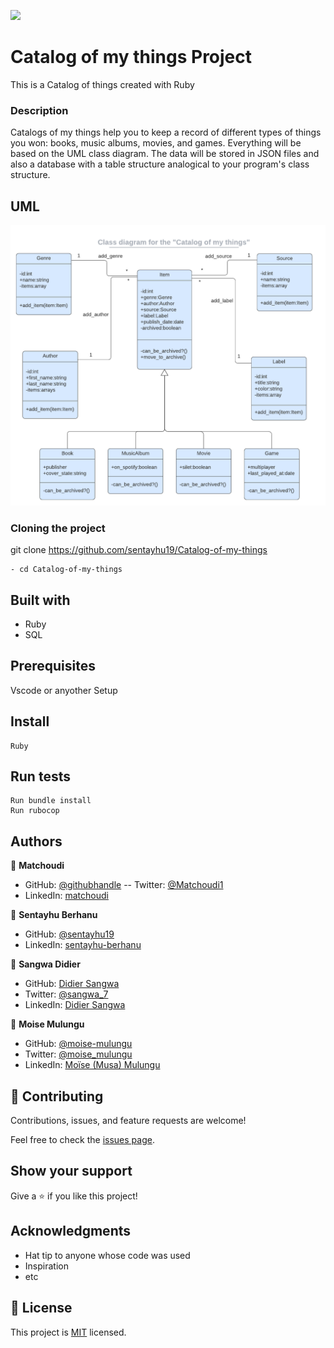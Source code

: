 
![](https://img.shields.io/badge/Microverse-blueviolet)
# Catalog of my things Project

This is a Catalog of things created with Ruby

### Description
Catalogs of my things help you to keep a record of different types of things you won: books, music albums, movies, and games. Everything will be based on the UML class diagram. The data will be stored in JSON files and also a database with a table structure analogical to your program's class structure.


## UML
![](./image/catalog_of_my_things.png)

### Cloning the project

 git clone https://github.com/sentayhu19/Catalog-of-my-things <Your-Build-Directory>
``` 
- cd Catalog-of-my-things
```

## Built with
- Ruby
- SQL

## Prerequisites

Vscode or anyother
Setup
## Install
    Ruby
## Run tests
    Run bundle install
    Run rubocop

## Authors

👤 **Matchoudi**

- GitHub: [@githubhandle](https://github.com/LionRouge1)
-- Twitter: [@Matchoudi1](https://twitter.com/Matchoudi1)
- LinkedIn: [matchoudi](https://linkedin.com/in/matchoudi)

👤 **Sentayhu Berhanu**

- GitHub: [@sentayhu19](https://github.com/sentayhu19)
- LinkedIn: [sentayhu-berhanu](https://www.linkedin.com/in/sentayhu-berhanu-6376579a/)

👤 **Sangwa Didier**

- GitHub: [Didier Sangwa](https://github.com/sangwa7)
- Twitter: [@sangwa_7](https://twitter.com/sangwa_7)
- LinkedIn: [Didier Sangwa](https://www.linkedin.com/in/didier-sangwa)


👤 **Moise Mulungu**
- GitHub: [@moise-mulungu](https://github.com/moise-mulungu)
- Twitter: [@moise_mulungu](https://twitter.com/moise_mulungu)
- LinkedIn: [Moïse (Musa) Mulungu](https://www.linkedin.com/in/moisemulungu/)


## 🤝 Contributing

Contributions, issues, and feature requests are welcome!

Feel free to check the [issues page](https://github.com/sentayhu19/Catalog-of-my-things/issues).

## Show your support

Give a ⭐️ if you like this project!

## Acknowledgments

- Hat tip to anyone whose code was used
- Inspiration
- etc

## 📝 License

This project is [MIT](./MIT.md) licensed.
